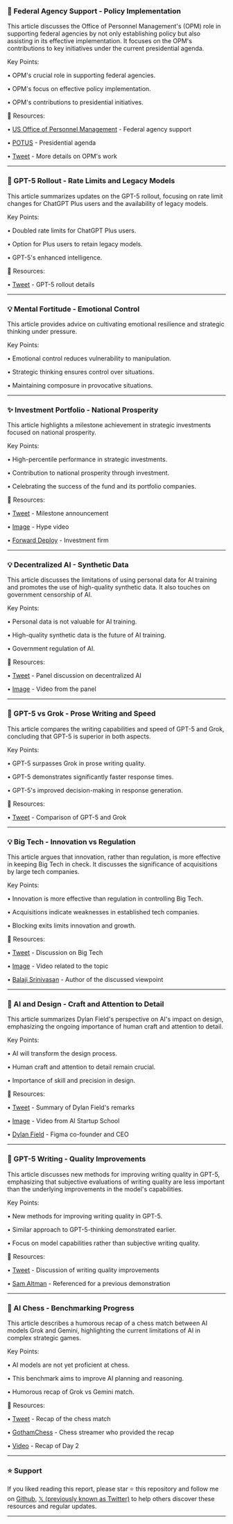 ### 🤖 Federal Agency Support - Policy Implementation

This article discusses the Office of Personnel Management's (OPM) role in supporting federal agencies by not only establishing policy but also assisting in its effective implementation.  It focuses on the OPM's contributions to key initiatives under the current presidential agenda.

Key Points:

• OPM's crucial role in supporting federal agencies.


• OPM's focus on effective policy implementation.


• OPM's contributions to presidential initiatives.


🔗 Resources:

• [US Office of Personnel Management](https://x.com/USOPM) - Federal agency support


• [POTUS](https://x.com/POTUS) - Presidential agenda


• [Tweet](https://x.com/skupor/status/1953894732792234235) - More details on OPM's work


---

### 🚀 GPT-5 Rollout - Rate Limits and Legacy Models

This article summarizes updates on the GPT-5 rollout, focusing on rate limit changes for ChatGPT Plus users and the availability of legacy models.

Key Points:

• Doubled rate limits for ChatGPT Plus users.


• Option for Plus users to retain legacy models.


• GPT-5's enhanced intelligence.


🔗 Resources:

• [Tweet](https://x.com/sama/status/1953893841381273969) - GPT-5 rollout details


---

### 💡 Mental Fortitude - Emotional Control

This article provides advice on cultivating emotional resilience and strategic thinking under pressure.

Key Points:

• Emotional control reduces vulnerability to manipulation.


• Strategic thinking ensures control over situations.


• Maintaining composure in provocative situations.


---

### ✨ Investment Portfolio - National Prosperity

This article highlights a milestone achievement in strategic investments focused on national prosperity.

Key Points:

• High-percentile performance in strategic investments.


• Contribution to national prosperity through investment.


• Celebrating the success of the fund and its portfolio companies.


🔗 Resources:

• [Tweet](https://x.com/TurionSpace/status/1953889579213426766) - Milestone announcement


• [Image](https://pbs.twimg.com/amplify_video_thumb/1952738451000037376/img/ZJWVHKW4xzLxwgk3.jpg) - Hype video


• [Forward Deploy](https://x.com/forward_deploy) - Investment firm


---

### 💡 Decentralized AI - Synthetic Data

This article discusses the limitations of using personal data for AI training and promotes the use of high-quality synthetic data.  It also touches on government censorship of AI.

Key Points:

• Personal data is not valuable for AI training.


• High-quality synthetic data is the future of AI training.


• Government regulation of AI.


🔗 Resources:

• [Tweet](https://x.com/hosseeb/status/1953678980684693691) - Panel discussion on decentralized AI


• [Image](https://pbs.twimg.com/amplify_video_thumb/1953678166536724480/img/aV2ZME7RobXq-_oJ.jpg) - Video from the panel


---

### 🤖 GPT-5 vs Grok - Prose Writing and Speed

This article compares the writing capabilities and speed of GPT-5 and Grok, concluding that GPT-5 is superior in both aspects.

Key Points:

• GPT-5 surpasses Grok in prose writing quality.


• GPT-5 demonstrates significantly faster response times.


• GPT-5's improved decision-making in response generation.


🔗 Resources:

• [Tweet](https://x.com/DaveShapi/status/1953820488657989878) - Comparison of GPT-5 and Grok


---

### 💡 Big Tech - Innovation vs Regulation

This article argues that innovation, rather than regulation, is more effective in keeping Big Tech in check.  It discusses the significance of acquisitions by large tech companies.

Key Points:

• Innovation is more effective than regulation in controlling Big Tech.


• Acquisitions indicate weaknesses in established tech companies.


• Blocking exits limits innovation and growth.


🔗 Resources:

• [Tweet](https://x.com/a16z/status/1953817560060682484) - Discussion on Big Tech


• [Image](https://pbs.twimg.com/amplify_video_thumb/1953813100429275136/img/FjydYHh-JUsK5QFR.jpg) - Video related to the topic


• [Balaji Srinivasan](https://x.com/balajis) - Author of the discussed viewpoint


---

### 🤖 AI and Design - Craft and Attention to Detail

This article summarizes Dylan Field's perspective on AI's impact on design, emphasizing the ongoing importance of human craft and attention to detail.

Key Points:

• AI will transform the design process.


• Human craft and attention to detail remain crucial.


•  Importance of skill and precision in design.


🔗 Resources:

• [Tweet](https://x.com/ycombinator/status/1953818844587602190) - Summary of Dylan Field's remarks


• [Image](https://pbs.twimg.com/amplify_video_thumb/1953695313560252416/img/Ix4-eihV_tSK5NYy.jpg) - Video from AI Startup School


• [Dylan Field](https://x.com/zoink) - Figma co-founder and CEO


---

### 🤖 GPT-5 Writing - Quality Improvements

This article discusses new methods for improving writing quality in GPT-5, emphasizing that subjective evaluations of writing quality are less important than the underlying improvements in the model's capabilities.

Key Points:

• New methods for improving writing quality in GPT-5.


• Similar approach to GPT-5-thinking demonstrated earlier.


• Focus on model capabilities rather than subjective writing quality.


🔗 Resources:

• [Tweet](https://x.com/tszzl/status/1953608271480393896) - Discussion of writing quality improvements


• [Sam Altman](https://x.com/sama) -  Referenced for a previous demonstration


---

### 🤖 AI Chess - Benchmarking Progress

This article describes a humorous recap of a chess match between AI models Grok and Gemini, highlighting the current limitations of AI in complex strategic games.

Key Points:

• AI models are not yet proficient at chess.


• This benchmark aims to improve AI planning and reasoning.


•  Humorous recap of Grok vs Gemini match.


🔗 Resources:

• [Tweet](https://x.com/demishassabis/status/1953306070794817873) - Recap of the chess match


• [GothamChess](https://x.com/GothamChess) -  Chess streamer who provided the recap


• [Video](https://youtube.com/watch?v=-m33dn_3sNQ) -  Recap of Day 2


---

### ⭐️ Support

If you liked reading this report, please star ⭐️ this repository and follow me on [Github](https://github.com/Drix10), [𝕏 (previously known as Twitter)](https://x.com/DRIX_10_) to help others discover these resources and regular updates.

---